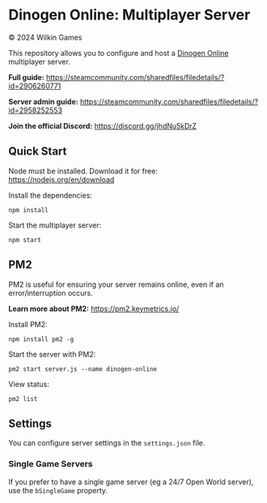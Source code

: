 # Dinogen Online: Multiplayer Server
© 2024 Wilkin Games

This repository allows you to configure and host a [Dinogen Online](https://dinogenonline.com) multiplayer server.

**Full guide:** https://steamcommunity.com/sharedfiles/filedetails/?id=2906260771

**Server admin guide:** https://steamcommunity.com/sharedfiles/filedetails/?id=2958252553

**Join the official Discord:** https://discord.gg/jhdNu5kDrZ

## Quick Start
Node must be installed. Download it for free: https://nodejs.org/en/download

Install the dependencies:

`npm install`

Start the multiplayer server:

`npm start`

## PM2
PM2 is useful for ensuring your server remains online, even if an error/interruption occurs.

**Learn more about PM2:** https://pm2.keymetrics.io/

Install PM2:

`npm install pm2 -g`

Start the server with PM2:

`pm2 start server.js --name dinogen-online`

View status:

`pm2 list`

## Settings
You can configure server settings in the `settings.json` file.

### Single Game Servers
If you prefer to have a single game server (eg a 24/7 Open World server), use the `bSingleGame` property.
